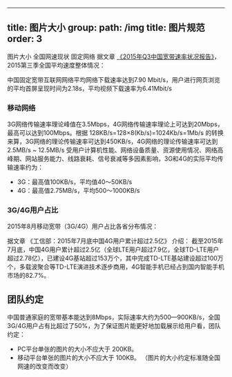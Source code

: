 
---
title: 图片大小
group:
  path: /img
  title: 图片规范
  order: 3
---

图片大小
全国网速现状
固定网络
据文章 [《2015年Q3中国宽带速率状况报告》](http://www.199it.com/archives/393838.html)，2015第三季全国平均速度整体情况：

中国固定宽带互联网网络平均网络下载速率达到7.90 Mbit/s，用户进行网页浏览的平均首屏呈现时间为2.18s，平均视频下载速率为6.41Mbit/s
### 移动网络
3G网络传输速率理论峰值在3.5Mbps，4G网络传输速率理论上可达到20Mbps，最高可以达到100Mbps。根据 128KB/s=128×8(Kb/s)=1024Kb/s=1Mb/s 的转换来算，3G网络的理论传输速率可达到450KB/s，4G网络的理论传输速率可达到 2.5MB/s ~ 12.5MB/s
受用户计算机性能、网络设备质量、资源使用情况、网络高峰期、网站服务能力、线路衰耗、信号衰减等多因素影响，3G和4G的实际平均传输速率约为：
- 3G：最高值100KB/s，平均值40～50KB/s
- 4G：最高值2.75MB/s，平均500～1000KB/s
### 3G/4G用户占比
2015年8月移动宽带（3G/4G）用户占比各省分布情况：

据文章 《工信部：2015年7月底中国4G用户累计超过2.5亿》 介绍：
截至2015年7月底，中国4G用户累计超过2.5亿（全球LTE用户超过7.9亿，全球TD-LTE用户超过2.78亿），已建设4G基站超过153万个，其中完成TD-LTE基站建设超过100万个，多载波聚合等TD-LTE演进技术逐步商用，4G智能手机已经占到国内智能手机市场的82.7%。
## 团队约定
中国普通家庭的宽带基本能达到8Mbps，实际速率大约为500—900KB/s，全国3G/4G用户占有比超过了50%，为了保证图片能更好地加载展示给用户看，团队约定：
- PC平台单张的图片的大小不应大于 200KB。
- 移动平台单张的图片的大小不应大于 100KB。
（图片的大小约定标准随全国网速的改变而改变）
